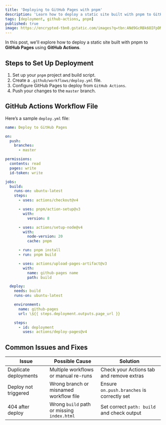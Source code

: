 ```yaml
---
title: 'Deploying to GitHub Pages with pnpm'
description: 'Learn how to deploy a static site built with pnpm to GitHub Pages using GitHub Actions.'
tags: [deployment, github-actions, pnpm]
published: true
image: https://encrypted-tbn0.gstatic.com/images?q=tbn:ANd9GcRBk6OIFpDMenW7CUn5kaocIvNHAHc6piVkXQ&s
---
```


In this post, we'll explore how to deploy a static site built with pnpm to **GitHub Pages** using **GitHub Actions**.

## Steps to Set Up Deployment

1. Set up your `pnpm` project and build script.
2. Create a `.github/workflows/deploy.yml` file.
3. Configure GitHub Pages to deploy from `GitHub Actions`.
4. Push your changes to the `master` branch.

## GitHub Actions Workflow File

Here’s a sample `deploy.yml` file:

```yaml
name: Deploy to GitHub Pages

on:
  push:
    branches:
      - master

permissions:
  contents: read
  pages: write
  id-token: write

jobs:
  build:
    runs-on: ubuntu-latest
    steps:
      - uses: actions/checkout@v4

      - uses: pnpm/action-setup@v3
        with:
          version: 8

      - uses: actions/setup-node@v4
        with:
          node-version: 20
          cache: pnpm

      - run: pnpm install
      - run: pnpm build

      - uses: actions/upload-pages-artifact@v3
        with:
          name: github-pages name
          path: build

  deploy:
    needs: build
    runs-on: ubuntu-latest

    environment:
      name: github-pages
      url: \${{ steps.deployment.outputs.page_url }}

    steps:
      - id: deployment
        uses: actions/deploy-pages@v4
```

## Common Issues and Fixes

| Issue                 | Possible Cause                             | Solution                                   |
| --------------------- | ------------------------------------------ | ------------------------------------------ |
| Duplicate deployments | Multiple workflows or manual re-runs       | Check your Actions tab and remove extras   |
| Deploy not triggered  | Wrong branch or misnamed workflow file     | Ensure `on.push.branches` is correctly set |
| 404 after deploy      | Wrong `build` path or missing `index.html` | Set correct `path: build` and check output |
